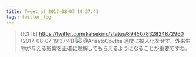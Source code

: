 ```yaml
---
title: Tweet at 2017-08-07 19:37:41
tags: twitter_log
---
```


> [!CITE] https://twitter.com/kaisekiriu/status/894507832824872960 (2017-08-07 19:37:41)
> ![](https://twitter.com/kaisekiriu/status/894507832824872960)
> @ArisatoCovtha 過度に擬人化をせず、外来生物が与える影響を正確に理解してもらえるようになることが重要ですね。
